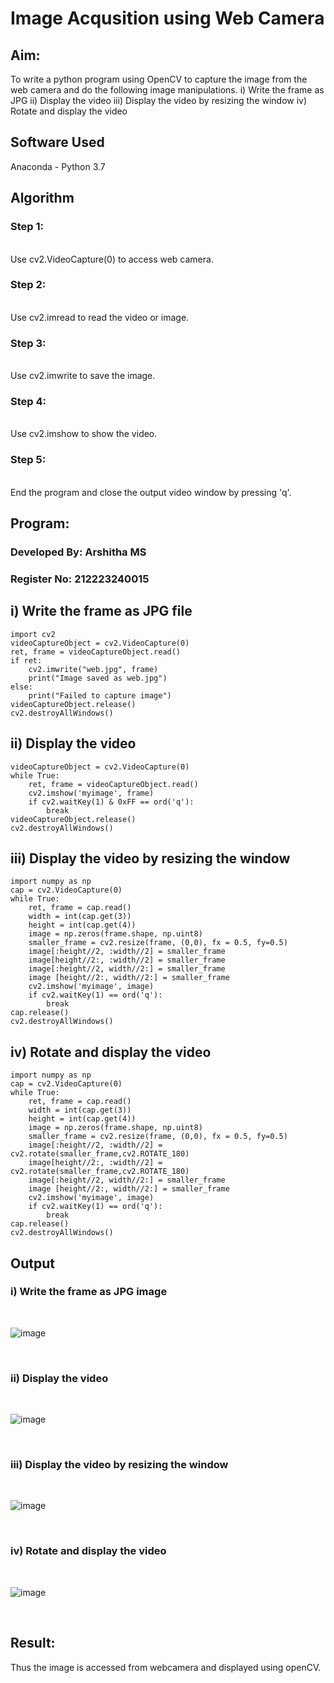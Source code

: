 # Image Acqusition using Web Camera
## Aim:
 To write a python program using OpenCV to capture the image from the web camera and do the following image manipulations.
i) Write the frame as JPG 
ii) Display the video 
iii) Display the video by resizing the window
iv) Rotate and display the video

## Software Used
Anaconda - Python 3.7
## Algorithm
### Step 1:
<br>
Use cv2.VideoCapture(0) to access web camera.
<br>

### Step 2:
<br>
Use cv2.imread to read the video or image.
<br>

### Step 3:
<br>
Use cv2.imwrite to save the image.
<br>

### Step 4:
<br>
Use cv2.imshow to show the video.
<br>

### Step 5:
<br>
End the program and close the output video window by pressing 'q'.
<br>

## Program:

### Developed By: Arshitha MS
### Register No: 212223240015

## i) Write the frame as JPG file

```
import cv2
videoCaptureObject = cv2.VideoCapture(0)
ret, frame = videoCaptureObject.read()
if ret:
    cv2.imwrite("web.jpg", frame)
    print("Image saved as web.jpg")
else:
    print("Failed to capture image")
videoCaptureObject.release()
cv2.destroyAllWindows()
```



## ii) Display the video
```
videoCaptureObject = cv2.VideoCapture(0)
while True:
    ret, frame = videoCaptureObject.read()
    cv2.imshow('myimage', frame)
    if cv2.waitKey(1) & 0xFF == ord('q'):
        break
videoCaptureObject.release()
cv2.destroyAllWindows()
```



## iii) Display the video by resizing the window

```
import numpy as np
cap = cv2.VideoCapture(0)
while True:
    ret, frame = cap.read() 
    width = int(cap.get(3))
    height = int(cap.get(4))
    image = np.zeros(frame.shape, np.uint8) 
    smaller_frame = cv2.resize(frame, (0,0), fx = 0.5, fy=0.5) 
    image[:height//2, :width//2] = smaller_frame
    image[height//2:, :width//2] = smaller_frame
    image[:height//2, width//2:] = smaller_frame 
    image [height//2:, width//2:] = smaller_frame
    cv2.imshow('myimage', image)
    if cv2.waitKey(1) == ord('q'):
        break
cap.release()
cv2.destroyAllWindows()
```


## iv) Rotate and display the video

```
import numpy as np
cap = cv2.VideoCapture(0)
while True:
    ret, frame = cap.read() 
    width = int(cap.get(3))
    height = int(cap.get(4))
    image = np.zeros(frame.shape, np.uint8) 
    smaller_frame = cv2.resize(frame, (0,0), fx = 0.5, fy=0.5) 
    image[:height//2, :width//2] = cv2.rotate(smaller_frame,cv2.ROTATE_180)
    image[height//2:, :width//2] = cv2.rotate(smaller_frame,cv2.ROTATE_180)
    image[:height//2, width//2:] = smaller_frame 
    image [height//2:, width//2:] = smaller_frame
    cv2.imshow('myimage', image)
    if cv2.waitKey(1) == ord('q'):
        break
cap.release()
cv2.destroyAllWindows()
```

## Output

### i) Write the frame as JPG image

</br>

![image](https://github.com/user-attachments/assets/e6e36dcb-a870-499e-bb71-88fd78ee9e22)

</br>


### ii) Display the video

</br>

![image](https://github.com/user-attachments/assets/fa12987c-fca3-43fb-9d19-d9455c2b42ff)

</br>


### iii) Display the video by resizing the window

</br>

![image](https://github.com/user-attachments/assets/3bdf6d4e-241c-42a7-8d25-300410cb649d)

</br>



### iv) Rotate and display the video

</br>

![image](https://github.com/user-attachments/assets/7c3b7604-2987-416a-86d6-d52997a308a9)

</br>





## Result:
Thus the image is accessed from webcamera and displayed using openCV.
